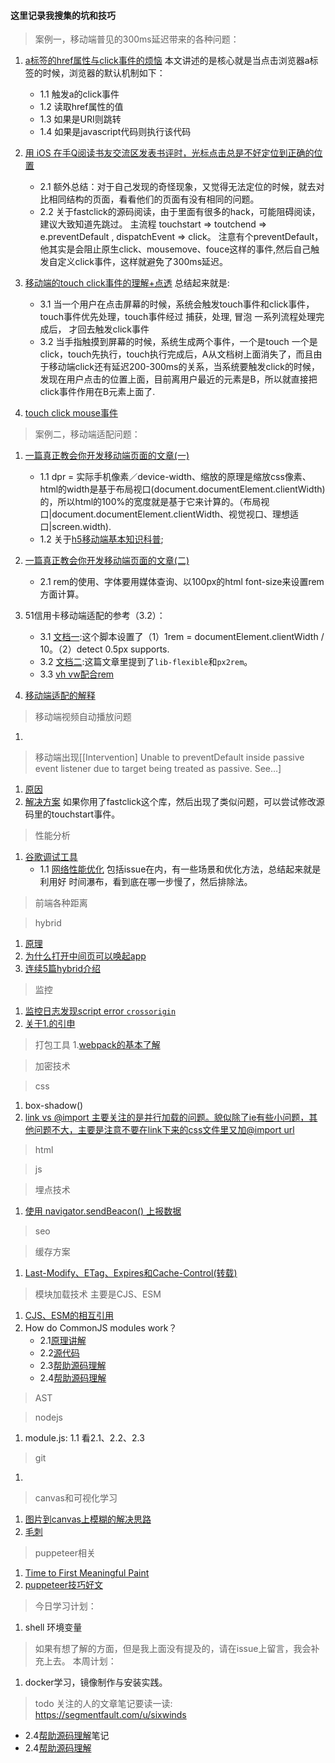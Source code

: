 #### 这里记录我搜集的坑和技巧

> 案例一，移动端普见的300ms延迟带来的各种问题：

1. [a标签的href属性与click事件的烦恼](http://hcysun.me/2015/11/26/a%E6%A0%87%E7%AD%BE%E7%9A%84href%E5%B1%9E%E6%80%A7%E4%B8%8Eclick%E4%BA%8B%E4%BB%B6%E7%9A%84%E7%83%A6%E6%81%BC/)
   本文讲述的是核心就是当点击浏览器a标签的时候，浏览器的默认机制如下：
    -   1.1 触发a的click事件
    -   1.2 读取href属性的值
    -   1.3 如果是URI则跳转
    -   1.4 如果是javascript代码则执行该代码

2. [用 iOS 在手Q阅读书友交流区发表书评时，光标点击总是不好定位到正确的位置](https://www.cnblogs.com/vajoy/p/5522114.html)
    -   2.1 额外总结：对于自己发现的奇怪现象，又觉得无法定位的时候，就去对比相同结构的页面，看看他们的页面有没有相同的问题。
    -   2.2 关于fastclick的源码阅读，由于里面有很多的hack，可能阻碍阅读，建议大致知道先跳过。 主流程 touchstart => toutchend => e.preventDefault , dispatchEvent => click。 注意有个preventDefault，他其实是会阻止原生click、mousemove、fouce这样的事件,然后自己触发自定义click事件，这样就避免了300ms延迟。

3. [移动端的touch click事件的理解+点透](https://www.jianshu.com/p/dc3bceb10dbb)
   总结起来就是:
    -   3.1 当一个用户在点击屏幕的时候，系统会触发touch事件和click事件，touch事件优先处理，touch事件经过 捕获，处理, 冒泡 一系列流程处理完成后， 才回去触发click事件
    -   3.2 当手指触摸到屏幕的时候，系统生成两个事件，一个是touch 一个是click，touch先执行，touch执行完成后，A从文档树上面消失了，而且由于移动端click还有延迟200-300ms的关系，当系统要触发click的时候，发现在用户点击的位置上面，目前离用户最近的元素是B，所以就直接把click事件作用在B元素上面了.
4. [touch click mouse事件](https://www.cnblogs.com/irelands/p/3433628.html)


> 案例二，移动端适配问题：

1. [一篇真正教会你开发移动端页面的文章(一)](http://hcysun.me/2015/10/16/%E4%B8%80%E7%AF%87%E7%9C%9F%E6%AD%A3%E6%95%99%E4%BC%9A%E4%BD%A0%E5%BC%80%E5%8F%91%E7%A7%BB%E5%8A%A8%E7%AB%AF%E9%A1%B5%E9%9D%A2%E7%9A%84%E6%96%87%E7%AB%A0(%E4%B8%80)/)
   -    1.1 dpr = 实际手机像素／device-width、缩放的原理是缩放css像素、html的width是基于布局视口(document.documentElement.clientWidth)的，所以html的100%的宽度就是基于它来计算的。（布局视口|document.documentElement.clientWidth、视觉视口、理想适口|screen.width).
   -    1.2 关于[h5移动端基本知识科普](https://github.com/riskers/blog/issues/17);
2. [一篇真正教会你开发移动端页面的文章(二)](http://hcysun.me/2015/10/19/%E4%B8%80%E7%AF%87%E7%9C%9F%E6%AD%A3%E6%95%99%E4%BC%9A%E4%BD%A0%E5%BC%80%E5%8F%91%E7%A7%BB%E5%8A%A8%E7%AB%AF%E9%A1%B5%E9%9D%A2%E7%9A%84%E6%96%87%E7%AB%A0-%E4%BA%8C/)   
   -    2.1 rem的使用、字体要用媒体查询、以100px的html font-size来设置rem方面计算。
3. 51信用卡移动端适配的参考（3.2）：
   -    3.1 [文档一](https://github.com/amfe/lib-flexible/blob/2.0/index.js):这个脚本设置了（1）1rem = documentElement.clientWidth / 10。（2）detect 0.5px supports.
   -    3.2 [文档二](https://github.com/amfe/article/issues/17):这篇文章里提到了`lib-flexible`和`px2rem`。
   -    3.3 [vh vw配合rem](https://juejin.im/entry/59b00e46f265da2491513bcc)

4. [移动端适配的解释](https://www.cnblogs.com/liangxuru/p/6970629.html)   

> 移动端视频自动播放问题
1. 

> 移动端出现[[Intervention] Unable to preventDefault inside passive event listener due to target being treated as passive. See…]
1. [原因](https://developers.google.com/web/updates/2017/01/scrolling-intervention)
2. [解决方案](https://blog.csdn.net/hhlljj0828/article/details/79497734)
如果你用了fastclick这个库，然后出现了类似问题，可以尝试修改源码里的touchstart事件。

> 性能分析
1. [谷歌调试工具](https://developers.google.com/web/tools/chrome-devtools/)
   -   1.1 [网络性能优化](https://developers.google.com/web/tools/chrome-devtools/network-performance/)
    包括issue在内，有一些场景和优化方法，总结起来就是利用好 时间瀑布，看到底在哪一步慢了，然后排除法。

> 前端各种距离

> hybrid
1. [原理](https://www.jianshu.com/p/f3d9382eae78)
2. [为什么打开中间页可以唤起app](https://www.cnblogs.com/chaoyuehedy/p/8919656.html)
3. [连续5篇hybrid介绍](https://www.cnblogs.com/dailc/p/5931324.html)

> 监控
1. [监控日志发现script error `crossorigin`](https://www.chrisyue.com/what-the-hell-is-crossorigin-attribute-in-html-script-tag.html)
2. [关于1.的引申](https://stackoverflow.com/questions/18336789/purpose-of-the-crossorigin-attribute/18336863#18336863)

> 打包工具
1.[webpack的基本了解](https://medium.com/@rajaraodv/webpack-the-confusing-parts-58712f8fcad9)

   

> 加密技术

> css  
1. box-shadow()
2. [link vs @import 主要关注的是并行加载的问题。貌似除了ie有些小问题，其他问题不大，主要是注意不要在link下来的css文件里又加@import url](http://stevesouders.com/tests/atimport/link-import.php?t=1542702962)
> html  

> js

> 埋点技术
1. [使用 navigator.sendBeacon() 上报数据 ](http://kaifage.com/notes/76/navigator-sendBeacon.html)

> seo

> 缓存方案
1. [Last-Modify、ETag、Expires和Cache-Control(转载)](https://www.cnblogs.com/coolmanlee/archive/2012/12/06/2805030.html)

> 模块加载技术 主要是CJS、ESM
1. [CJS、ESM的相互引用](https://medium.com/@giltayar/native-es-modules-in-nodejs-status-and-future-directions-part-i-ee5ea3001f71
)
2. How do CommonJS modules work？
   -    2.1[原理讲解](http://fredkschott.com/post/2014/06/require-and-the-module-system/)
   -    2.2[源代码](https://github.com/nodejs/node/blob/master/lib/internal/modules/cjs/loader.js)
   -    2.3[帮助源码理解](http://www.infoq.com/cn/articles/nodejs-module-mechanism)
   -    2.4[帮助源码理解](http://f2e.souche.com/blog/a-js-problem-about-global/)
   

> AST

> nodejs
1. module.js:
    1.1 看2.1、2.2、2.3

> git 
1. 

> canvas和可视化学习
1. [图片到canvas上模糊的解决思路](https://www.html5rocks.com/en/tutorials/canvas/hidpi/)
2. [毛刺](https://www.cnblogs.com/joyho/articles/3557223.html)

> puppeteer相关
1. [Time to First Meaningful Paint](https://docs.google.com/document/d/1BR94tJdZLsin5poeet0XoTW60M0SjvOJQttKT-JK8HI/view#heading=h.k50nnyhtptq0)
2. [puppeteer技巧好文](https://yrq110.me/post/front-end/some-tips-of-using-puppetter/)

> 今日学习计划：
1. shell 环境变量

> 如果有想了解的方面，但是我上面没有提及的，请在issue上留言，我会补充上去。
> 本周计划：
1. docker学习，镜像制作与安装实践。

> todo 关注的人的文章笔记要读一读:
https://segmentfault.com/u/sixwinds
   -    2.4[帮助源码理解](http://f2e.souche.com/blog/a-js-problem-about-global/)笔记
   -    2.4[帮助源码理解](http://f2e.souche.com/blog/a-js-problem-about-global/)
